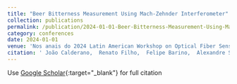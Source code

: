 ```yaml
---
title: "Beer Bitterness Measurement Using Mach-Zehnder Interferometer"
collection: publications
permalink: /publication/2024-01-01-Beer-Bitterness-Measurement-Using-Mach-Zehnder-Interferometer
category: conferences
date: 2024-01-01
venue: 'Nos anais do 2024 Latin American Workshop on Optical Fiber Sensors (LAWOFS)'
citation: ' João Calderano,  Renato Filho,  Felipe Barino,  Alexandre Santos, &quot;Beer Bitterness Measurement Using Mach-Zehnder Interferometer.&quot; Nos anais do 2024 Latin American Workshop on Optical Fiber Sensors (LAWOFS), 2024.'
---
```

Use [Google Scholar](https://scholar.google.com/scholar?q=Beer+Bitterness+Measurement+Using+Mach+Zehnder+Interferometer){:target="_blank"} for full citation